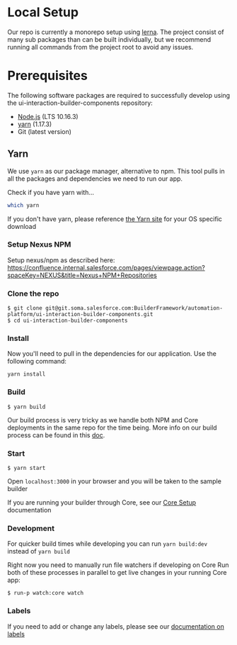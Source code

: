 # Local Setup

Our repo is currently a monorepo setup using [lerna](https://github.com/lerna/lerna).
The project consist of many sub packages than can be built individually, but we recommend running all commands from the project root to avoid any issues.

# Prerequisites

The following software packages are required to successfully develop using the ui-interaction-builder-components repository:

-   [Node.js](https://nodejs.org/en/) (LTS 10.16.3)
-   [yarn](https://yarnpkg.com/lang/en/docs/install/) (1.17.3)
-   Git (latest version)

## Yarn

We use `yarn` as our package manager, alternative to npm. This tool pulls in all the packages and dependencies we need to run our app.

Check if you have yarn with...

```bash
which yarn
```

If you don't have yarn, please reference [the Yarn site](https://yarnpkg.com/lang/en/docs/install/) for your OS specific download

### Setup Nexus NPM

Setup nexus/npm as described here:
https://confluence.internal.salesforce.com/pages/viewpage.action?spaceKey=NEXUS&title=Nexus+NPM+Repositories

### Clone the repo

```commandline
$ git clone git@git.soma.salesforce.com:BuilderFramework/automation-platform/ui-interaction-builder-components.git
$ cd ui-interaction-builder-components
```

### Install

Now you'll need to pull in the dependencies for our application. Use the following command:

```commandline
yarn install
```

### Build

```commandline
$ yarn build
```

Our build process is very tricky as we handle both NPM and Core deployments in the same repo for the time being.
More info on our build process can be found in this [doc](https://salesforce.quip.com/1NPgA1ObQxsY#PVdACAI8soZ).

### Start

```commandline
$ yarn start
```

Open `localhost:3000` in your browser and you will be taken to the sample builder

If you are running your builder through Core, see our [Core Setup](CoreSetup.md) documentation

### Development

For quicker build times while developing you can run `yarn build:dev` instead of `yarn build`

Right now you need to manually run file watchers if developing on Core
Run both of these processes in parallel to get live changes in your running Core app:

```commandline
$ run-p watch:core watch
```

### Labels

If you need to add or change any labels, please see our [documentation on labels](Labels.md)

